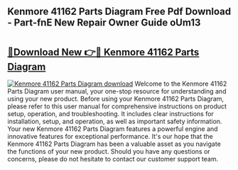 ## Kenmore 41162 Parts Diagram Free Pdf Download - Part-fnE New Repair Owner Guide oUm13

# <h2><a href="http://dfma4x.blite.top/?on=Kenmore+41162+Parts+Diagram">🔗Download New 👉🔴 Kenmore 41162 Parts Diagram</a></h2>

[![Kenmore 41162 Parts Diagram download](https://i.imgur.com/lujVjoI.png)](http://dfma4x.blite.top/?on=Kenmore+41162+Parts+Diagram)
Welcome to the Kenmore 41162 Parts Diagram user manual, your one-stop resource for understanding and using your new product. Before using your Kenmore 41162 Parts Diagram, please refer to this user manual for comprehensive instructions on product setup, operation, and troubleshooting. It includes clear instructions for installation, setup, and operation, as well as important safety information. Your new Kenmore 41162 Parts Diagram features a powerful engine and innovative features for exceptional performance. It's our hope that the Kenmore 41162 Parts Diagram has been a valuable asset as you navigate the functions of your new product. Should you have any questions or concerns, please do not hesitate to contact our customer support team.
